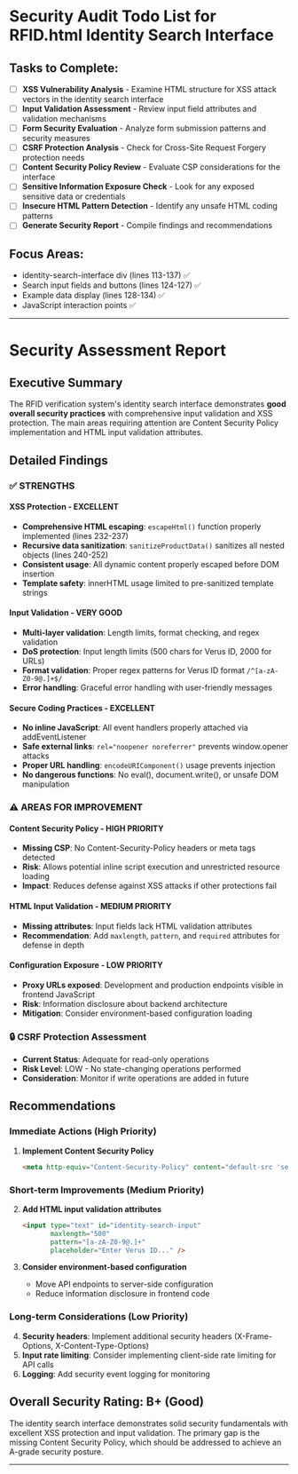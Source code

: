 # Security Audit Todo List for RFID.html Identity Search Interface

## Tasks to Complete:

- [ ] **XSS Vulnerability Analysis** - Examine HTML structure for XSS attack vectors in the identity search interface
- [ ] **Input Validation Assessment** - Review input field attributes and validation mechanisms
- [ ] **Form Security Evaluation** - Analyze form submission patterns and security measures
- [ ] **CSRF Protection Analysis** - Check for Cross-Site Request Forgery protection needs
- [ ] **Content Security Policy Review** - Evaluate CSP considerations for the interface
- [ ] **Sensitive Information Exposure Check** - Look for any exposed sensitive data or credentials
- [ ] **Insecure HTML Pattern Detection** - Identify any unsafe HTML coding patterns
- [ ] **Generate Security Report** - Compile findings and recommendations

## Focus Areas:
- identity-search-interface div (lines 113-137) ✅
- Search input fields and buttons (lines 124-127) ✅
- Example data display (lines 128-134) ✅
- JavaScript interaction points ✅

---

# Security Assessment Report

## Executive Summary
The RFID verification system's identity search interface demonstrates **good overall security practices** with comprehensive input validation and XSS protection. The main areas requiring attention are Content Security Policy implementation and HTML input validation attributes.

## Detailed Findings

### ✅ **STRENGTHS**

#### XSS Protection - EXCELLENT
- **Comprehensive HTML escaping**: `escapeHtml()` function properly implemented (lines 232-237)
- **Recursive data sanitization**: `sanitizeProductData()` sanitizes all nested objects (lines 240-252)
- **Consistent usage**: All dynamic content properly escaped before DOM insertion
- **Template safety**: innerHTML usage limited to pre-sanitized template strings

#### Input Validation - VERY GOOD
- **Multi-layer validation**: Length limits, format checking, and regex validation
- **DoS protection**: Input length limits (500 chars for Verus ID, 2000 for URLs)
- **Format validation**: Proper regex patterns for Verus ID format `/^[a-zA-Z0-9@.]+$/`
- **Error handling**: Graceful error handling with user-friendly messages

#### Secure Coding Practices - EXCELLENT
- **No inline JavaScript**: All event handlers properly attached via addEventListener
- **Safe external links**: `rel="noopener noreferrer"` prevents window.opener attacks
- **Proper URL handling**: `encodeURIComponent()` usage prevents injection
- **No dangerous functions**: No eval(), document.write(), or unsafe DOM manipulation

### ⚠️ **AREAS FOR IMPROVEMENT**

#### Content Security Policy - HIGH PRIORITY
- **Missing CSP**: No Content-Security-Policy headers or meta tags detected
- **Risk**: Allows potential inline script execution and unrestricted resource loading
- **Impact**: Reduces defense against XSS attacks if other protections fail

#### HTML Input Validation - MEDIUM PRIORITY
- **Missing attributes**: Input fields lack HTML validation attributes
- **Recommendation**: Add `maxlength`, `pattern`, and `required` attributes for defense in depth

#### Configuration Exposure - LOW PRIORITY
- **Proxy URLs exposed**: Development and production endpoints visible in frontend JavaScript
- **Risk**: Information disclosure about backend architecture
- **Mitigation**: Consider environment-based configuration loading

### 🔒 **CSRF Protection Assessment**
- **Current Status**: Adequate for read-only operations
- **Risk Level**: LOW - No state-changing operations performed
- **Consideration**: Monitor if write operations are added in future

## Recommendations

### Immediate Actions (High Priority)
1. **Implement Content Security Policy**
   ```html
   <meta http-equiv="Content-Security-Policy" content="default-src 'self'; script-src 'self'; style-src 'self' 'unsafe-inline'; img-src 'self' data:; connect-src 'self' https:;">
   ```

### Short-term Improvements (Medium Priority)
2. **Add HTML input validation attributes**
   ```html
   <input type="text" id="identity-search-input" 
          maxlength="500" 
          pattern="[a-zA-Z0-9@.]+" 
          placeholder="Enter Verus ID..." />
   ```

3. **Consider environment-based configuration**
   - Move API endpoints to server-side configuration
   - Reduce information disclosure in frontend code

### Long-term Considerations (Low Priority)
4. **Security headers**: Implement additional security headers (X-Frame-Options, X-Content-Type-Options)
5. **Input rate limiting**: Consider implementing client-side rate limiting for API calls
6. **Logging**: Add security event logging for monitoring

## Overall Security Rating: **B+ (Good)**

The identity search interface demonstrates solid security fundamentals with excellent XSS protection and input validation. The primary gap is the missing Content Security Policy, which should be addressed to achieve an A-grade security posture.

---